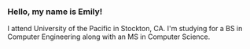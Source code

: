 ### Hello, my name is Emily!

I attend University of the Pacific in Stockton, CA. I'm studying for a BS in Computer Engineering along with an MS in Computer Science.
